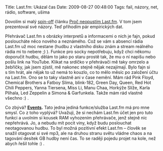 Title: Last.fm: Ukázal čas
Date: 2009-08-27 00:48:00
Tags: fail, názory, net, rádio, software, ušima

Dovolím si malý [spin-off](http://en.wikipedia.org/wiki/Spin-off)
článku [Proč neopustím Last.fm]({filename}2009-04-27_proc-neopustim-lastfm.md). V tom jsem prezentoval své názory. Teď přihodím pár empirických dat.

Přehrávač Last.fm s obrázky interpretů a informacemi o nich je fajn, pokud posloucháte něco nového a neznámého. Což se vám s absencí rádia Last.fm už moc nestane (hudbu z vlastního disku znám a stream reálného rádia mi to nebere ;) ). Funkce pro socky nepotřebuju, když chci někomu doporučit hudbu, dělám to jako po staru prostě tak, že mu o ní napíšu nebo pošlu link na YouTube. Klikat na srdíčko v přehrávači mě taky omrzelo a žebříčky, jak jsem zjistil, mě nakonec stejně nějak nezajímají. Bylo fajn si s tím hrát, ale nějak to už nemá to kouzlo, co to mělo měsíc po založení účtu na Last.fm. Ono se to taky vlastně ani v čase nemění. Mám rád Pink Floyd, Chemical Brothers a Fatboy Slima, blink-182, Green Day, Queen, Red Hot Chili Peppers, Yanna Tiersena, Miss Li, Manu Chaa, Horkýže Slíže, Karla Plíhala, Led Zeppelin a Simona & Garfunkela. Takže mám rád vlastně všechno :) .

Co zbývá? **[Events](http://www.last.fm/events).** Tato jedna jediná funkce/služba Last.fm má pro mne smysl. Co z toho vyplývá? Uvažuji, že si nechám Last.fm účet jen pro tuto funkci a uvolním si kousek RAM vyhozením přehrávače, jenž stejně nic nepřehrává. Jo, a nebudu mít pocit viny, když budu poslouchat neotagovanou hudbu. To byl možná pozitivní efekt Last.fm – člověk se snažil otagovat si své mp3, ale na druhou stranu světu vládne chaos a na tagování desítek GB hudby není čas. To se raději pojedu projet na kole, než abych řešil tohle :) .

